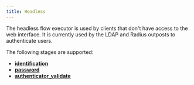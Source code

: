```yaml
---
title: Headless
---
```


The headless flow executor is used by clients that don't have access to the web interface. It is currently used by the LDAP and Radius outposts to authenticate users.

The following stages are supported:

-   [**identification**](../stages/identification/)
-   [**password**](../stages/password/)
-   [**authenticator_validate**](../stages/authenticator_validate/)
